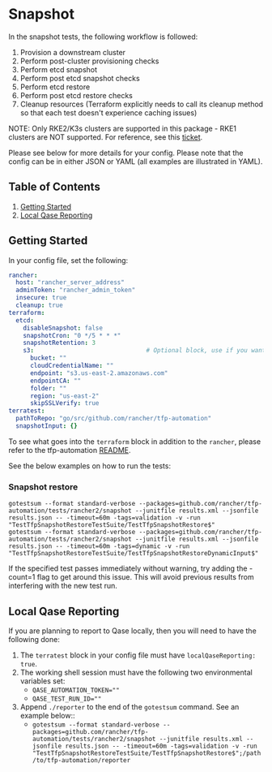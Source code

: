 # Snapshot

In the snapshot tests, the following workflow is followed:

1. Provision a downstream cluster
2. Perform post-cluster provisioning checks
3. Perform etcd snapshot
4. Perform post etcd snapshot checks
5. Perform etcd restore
6. Perform post etcd restore checks
7. Cleanup resources (Terraform explicitly needs to call its cleanup method so that each test doesn't experience caching issues)

NOTE: Only RKE2/K3s clusters are supported in this package - RKE1 clusters are NOT supported. For reference, see this [ticket](https://github.com/rancher/terraform-provider-rancher2/issues/1292). 

Please see below for more details for your config. Please note that the config can be in either JSON or YAML (all examples are illustrated in YAML).

## Table of Contents
1. [Getting Started](#Getting-Started)
2. [Local Qase Reporting](#Local-Qase-Reporting)

## Getting Started
In your config file, set the following:
```yaml
rancher:
  host: "rancher_server_address"
  adminToken: "rancher_admin_token"
  insecure: true
  cleanup: true
terraform:
  etcd:
    disableSnapshot: false
    snapshotCron: "0 */5 * * *"
    snapshotRetention: 3
    s3:                               # Optional block, use if you want an S3 snapshot
      bucket: ""
      cloudCredentialName: ""
      endpoint: "s3.us-east-2.amazonaws.com"
      endpointCA: ""
      folder: ""
      region: "us-east-2"
      skipSSLVerify: true
terratest:
  pathToRepo: "go/src/github.com/rancher/tfp-automation"
  snapshotInput: {}
```

To see what goes into the `terraform` block in addition to the `rancher`, please refer to the tfp-automation [README](../../README.md).

See the below examples on how to run the tests:

### Snapshot restore
`gotestsum --format standard-verbose --packages=github.com/rancher/tfp-automation/tests/rancher2/snapshot --junitfile results.xml --jsonfile results.json -- -timeout=60m -tags=validation -v -run "TestTfpSnapshotRestoreTestSuite/TestTfpSnapshotRestore$"` \
`gotestsum --format standard-verbose --packages=github.com/rancher/tfp-automation/tests/rancher2/snapshot --junitfile results.xml --jsonfile results.json -- -timeout=60m -tags=dynamic -v -run "TestTfpSnapshotRestoreTestSuite/TestTfpSnapshotRestoreDynamicInput$"`

If the specified test passes immediately without warning, try adding the -count=1 flag to get around this issue. This will avoid previous results from interfering with the new test run.

## Local Qase Reporting
If you are planning to report to Qase locally, then you will need to have the following done:
1. The `terratest` block in your config file must have `localQaseReporting: true`.
2. The working shell session must have the following two environmental variables set:
     - `QASE_AUTOMATION_TOKEN=""`
     - `QASE_TEST_RUN_ID=""`
3. Append `./reporter` to the end of the `gotestsum` command. See an example below::
     - `gotestsum --format standard-verbose --packages=github.com/rancher/tfp-automation/tests/rancher2/snapshot --junitfile results.xml --jsonfile results.json -- -timeout=60m -tags=validation -v -run "TestTfpSnapshotRestoreTestSuite/TestTfpSnapshotRestore$";/path/to/tfp-automation/reporter`